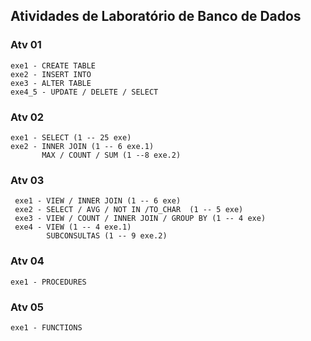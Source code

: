 ## Atividades de Laboratório de Banco de Dados

### Atv 01

    exe1 - CREATE TABLE 
    exe2 - INSERT INTO
    exe3 - ALTER TABLE
    exe4_5 - UPDATE / DELETE / SELECT

### Atv 02

    exe1 - SELECT (1 -- 25 exe)
    exe2 - INNER JOIN (1 -- 6 exe.1) 
           MAX / COUNT / SUM (1 --8 exe.2)

### Atv 03

     exe1 - VIEW / INNER JOIN (1 -- 6 exe)
     exe2 - SELECT / AVG / NOT IN /TO_CHAR  (1 -- 5 exe)
     exe3 - VIEW / COUNT / INNER JOIN / GROUP BY (1 -- 4 exe)
     exe4 - VIEW (1 -- 4 exe.1)
            SUBCONSULTAS (1 -- 9 exe.2)

### Atv 04

    exe1 - PROCEDURES
    
### Atv 05   
  
    exe1 - FUNCTIONS
